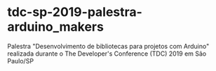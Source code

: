 # tdc-sp-2019-palestra-arduino_makers
Palestra "Desenvolvimento de bibliotecas para projetos com Arduino" realizada durante o The Developer's Conference (TDC) 2019 em São Paulo/SP
